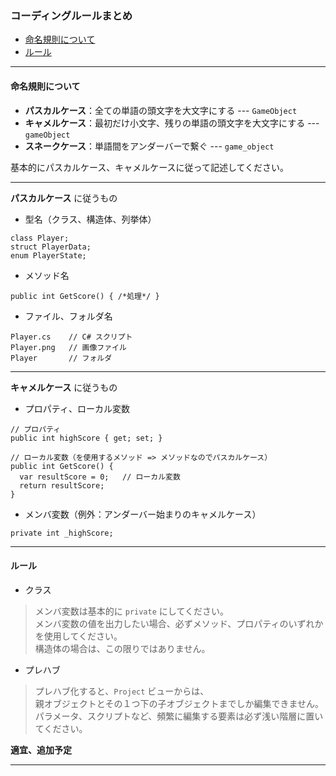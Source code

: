 
### コーディングルールまとめ

* [命名規則について](#hd1)
* [ルール](#hd2)

---
#### 命名規則について <a name = "hd1">
- **パスカルケース**：全ての単語の頭文字を大文字にする --- `GameObject`
- **キャメルケース**：最初だけ小文字、残りの単語の頭文字を大文字にする --- `gameObject`
- **スネークケース**：単語間をアンダーバーで繋ぐ --- `game_object`

基本的にパスカルケース、キャメルケースに従って記述してください。

---
**パスカルケース** に従うもの

- 型名（クラス、構造体、列挙体）
~~~
class Player;
struct PlayerData;
enum PlayerState;
~~~

- メソッド名
~~~
public int GetScore() { /*処理*/ }
~~~

- ファイル、フォルダ名
~~~
Player.cs    // C# スクリプト
Player.png   // 画像ファイル
Player       // フォルダ
~~~

---
**キャメルケース** に従うもの

- プロパティ、ローカル変数
~~~
// プロパティ
public int highScore { get; set; }

// ローカル変数（を使用するメソッド => メソッドなのでパスカルケース）
public int GetScore() {
  var resultScore = 0;   // ローカル変数
  return resultScore;
}
~~~

- メンバ変数（例外：アンダーバー始まりのキャメルケース）
~~~
private int _highScore;
~~~

---
#### ルール <a name = "hd2">

- クラス

> メンバ変数は基本的に `private` にしてください。  
> メンバ変数の値を出力したい場合、必ずメソッド、プロパティのいずれかを使用してください。  
> 構造体の場合は、この限りではありません。

- プレハブ

> プレハブ化すると、`Project` ビューからは、  
> 親オブジェクトとその１つ下の子オブジェクトまでしか編集できません。  
> パラメータ、スクリプトなど、頻繁に編集する要素は必ず浅い階層に置いてください。

**適宜、追加予定**

---
